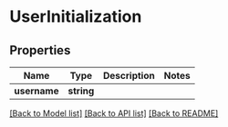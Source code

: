 # UserInitialization

## Properties
Name | Type | Description | Notes
------------ | ------------- | ------------- | -------------
**username** | **string** |  | 

[[Back to Model list]](../README.md#documentation-for-models) [[Back to API list]](../README.md#documentation-for-api-endpoints) [[Back to README]](../README.md)


